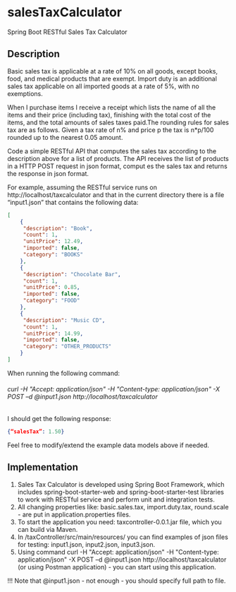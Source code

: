# salesTaxCalculator
Spring Boot RESTful Sales Tax Calculator

## Description

Basic sales tax is applicable at a rate of 10% on all goods, except books, food, and medical products that are exempt. Import duty is an additional sales tax applicable on all imported goods at a rate of 5%, with no exemptions.

When I purchase items I receive a receipt which lists the name of all the items and their price (including tax), finishing with the total cost of the items, and the total amounts of sales taxes paid.The rounding rules for sales tax are as follows. Given a tax rate of n% and price p the tax is n*p/100 rounded up to the nearest 0.05 amount.

Code a simple RESTful API that computes the sales tax according to the description above for a list of products. The API receives the list of products in a HTTP POST request in json format, comput es the sales tax and returns the response in json format.


For example, assuming the RESTful service runs on http://localhost/taxcalculator and that in the current directory there is a file “input1.json” that contains the following data:
```json
[
    {
     "description": "Book", 
     "count": 1, 
     "unitPrice": 12.49,
     "imported": false,
     "category": "BOOKS"
    }, 
    {
     "description": "Chocolate Bar", 
     "count": 1,
     "unitPrice": 0.85,
     "imported": false,
     "category": "FOOD"
    }, 
    {
     "description": "Music CD", 
     "count": 1,
     "unitPrice": 14.99,
     "imported": false,
     "category": "OTHER_PRODUCTS"
    } 
]
```

When running the following command:

###### curl -H "Accept: application/json" -H "Content-type: application/json" -X POST –d @input1.json http://localhost/taxcalculator

I should get the following response:
```json
{“salesTax”: 1.50}
```

Feel free to modify/extend the example data models above if needed.

## Implementation

1. Sales Tax Calculator is developed using Spring Boot Framework, which includes spring-boot-starter-web and spring-boot-starter-test libraries to work with RESTful service and perform unit and integration tests.
2. All changing properties like: basic.sales.tax, import.duty.tax, round.scale - are put in application.properties files. 
3. To start the application you need: taxcontroller-0.0.1.jar file, which you can build via Maven.
4. In /taxController/src/main/resources/ you can find examples of json files for testing: input1.json, input2.json, input3.json.
5. Using command curl -H "Accept: application/json" -H "Content-type: application/json" -X POST –d @input1.json http://localhost/taxcalculator (or using Postman application) - you can start using this application. 

!!! Note that @input1.json - not enough - you should specify full path to file.
